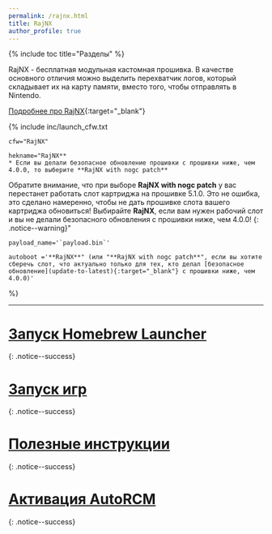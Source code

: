 ```yaml
---
permalink: /rajnx.html
title: RajNX
author_profile: true
---
```

{% include toc title="Разделы" %}

RajNX - бесплатная модульная кастомная прошивка. В качестве основного отличия можно выделить перехватчик логов, который складывает их на карту памяти, вместо того, чтобы отправлять в Nintendo. 

[Подробнее про RajNX](launch-cfw#rajnx){:target="_blank"}

{% include inc/launch_cfw.txt
 
	cfw="RajNX" 

	hekname="RajNX**
	* Если вы делали безопасное обновление прошивки с прошивки ниже, чем 4.0.0, то выберите **RajNX with nogc patch**

Обратите внимание, что при выборе **RajNX with nogc patch** у вас перестанет работать слот картриджа на прошивке 5.1.0. Это не ошибка, это сделано намеренно, чтобы не дать прошивке слота вашего картриджа обновиться! Выбирайте **RajNX**, если вам нужен рабочий слот и вы не делали безопасного обновления с прошивки ниже, чем 4.0.0!
{: .notice--warning}" 
	
	payload_name='`payload.bin`'

	autoboot ='**RajNX**" (или "**RajNX with nogc patch**", если вы хотите сберечь слот, что актуально только для тех, кто делал [безопасное обновление](update-to-latest){:target="_blank"} с прошивки ниже, чем 4.0.0)'
%}
	

___

# [Запуск Homebrew Launcher](launch-hbl#запуск-hbl-из-reinx-или-atmosphere)
{: .notice--success}
# [Запуск игр](games)
{: .notice--success}
# [Полезные инструкции](addons)
{: .notice--success}
# [Активация AutoRCM](autorcm)
{: .notice--success}